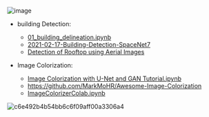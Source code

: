 ![image](https://github.com/user-attachments/assets/88e60929-27a2-407d-bd4d-d329a6752143)


- building Detection:
  - [01_building_delineation.ipynb](https://colab.research.google.com/github/GFDRR/caribbean-rooftop-classification/blob/add%2Ftutorials/tutorials/01_building_delineation.ipynb#scrollTo=1904dcc8-63dd-43ed-b768-111e4644663e)
  - [2021-02-17-Building-Detection-SpaceNet7](https://colab.research.google.com/github/JohannesStutz/blog/blob/master/_notebooks/2021-02-17-Building-Detection-SpaceNet7.ipynb)
  - [Detection of Rooftop using Aerial Images](https://www.kaggle.com/code/slyveinweeb/detection-of-rooftop-using-aerial-images/notebook)
 
- Image Colorization:
  - [Image Colorization with U-Net and GAN Tutorial.ipynb](https://colab.research.google.com/github/moein-shariatnia/Deep-Learning/blob/main/Image%20Colorization%20Tutorial/Image%20Colorization%20with%20U-Net%20and%20GAN%20Tutorial.ipynb)
  - https://github.com/MarkMoHR/Awesome-Image-Colorization
  - [ImageColorizerColab.ipynb](https://colab.research.google.com/github/jantic/DeOldify/blob/master/ImageColorizerColab.ipynb)


![c6e492b4b54bb6c6f09aff00a3306a4](https://github.com/user-attachments/assets/ab113da2-8a8c-4342-a83c-af3d40521a37)
